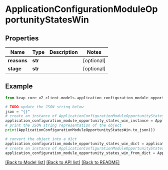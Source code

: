 # ApplicationConfigurationModuleOpportunityStatesWin


## Properties

Name | Type | Description | Notes
------------ | ------------- | ------------- | -------------
**reasons** | **str** |  | [optional] 
**stage** | **str** |  | [optional] 

## Example

```python
from keap_core_v2_client.models.application_configuration_module_opportunity_states_win import ApplicationConfigurationModuleOpportunityStatesWin

# TODO update the JSON string below
json = "{}"
# create an instance of ApplicationConfigurationModuleOpportunityStatesWin from a JSON string
application_configuration_module_opportunity_states_win_instance = ApplicationConfigurationModuleOpportunityStatesWin.from_json(json)
# print the JSON string representation of the object
print(ApplicationConfigurationModuleOpportunityStatesWin.to_json())

# convert the object into a dict
application_configuration_module_opportunity_states_win_dict = application_configuration_module_opportunity_states_win_instance.to_dict()
# create an instance of ApplicationConfigurationModuleOpportunityStatesWin from a dict
application_configuration_module_opportunity_states_win_from_dict = ApplicationConfigurationModuleOpportunityStatesWin.from_dict(application_configuration_module_opportunity_states_win_dict)
```
[[Back to Model list]](../README.md#documentation-for-models) [[Back to API list]](../README.md#documentation-for-api-endpoints) [[Back to README]](../README.md)


